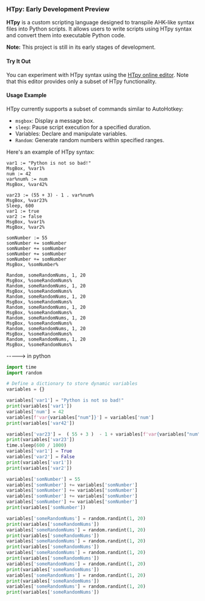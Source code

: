 ### HTpy: Early Development Preview

**HTpy** is a custom scripting language designed to transpile AHK-like syntax files into Python scripts. It allows users to write scripts using HTpy syntax and convert them into executable Python code.

**Note:** This project is still in its early stages of development.

#### Try It Out

You can experiment with HTpy syntax using the [HTpy online editor](https://themaster1127.github.io/HTpy/). Note that this editor provides only a subset of HTpy functionality.

#### Usage Example

HTpy currently supports a subset of commands similar to AutoHotkey:

- `msgbox`: Display a message box.
- `sleep`: Pause script execution for a specified duration.
- Variables: Declare and manipulate variables.
- `Random`: Generate random numbers within specified ranges.

Here's an example of HTpy syntax:

```ahk
var1 := "Python is not so bad!"
MsgBox, %var1%
num := 42
var%num% := num
MsgBox, %var42%

var23 := (55 + 3) - 1 . var%num%
MsgBox, %var23%
Sleep, 600
var1 := true
var2 := false
MsgBox, %var1%
MsgBox, %var2%

somNumber := 55
somNumber += somNumber
somNumber += somNumber
somNumber += somNumber
somNumber += somNumber
MsgBox, %somNumber%

Random, someRandomNums, 1, 20
MsgBox, %someRandomNums%
Random, someRandomNums, 1, 20
MsgBox, %someRandomNums%
Random, someRandomNums, 1, 20
MsgBox, %someRandomNums%
Random, someRandomNums, 1, 20
MsgBox, %someRandomNums%
Random, someRandomNums, 1, 20
MsgBox, %someRandomNums%
Random, someRandomNums, 1, 20
MsgBox, %someRandomNums%
Random, someRandomNums, 1, 20
MsgBox, %someRandomNums%
```

-----> in python

```py
import time
import random

# Define a dictionary to store dynamic variables
variables = {}

variables['var1'] = "Python is not so bad!"
print(variables['var1'])
variables['num'] = 42
variables[f'var{variables["num"]}'] = variables['num']
print(variables['var42'])

variables['var23'] =  ( 55 + 3 )  - 1 + variables[f'var{variables["num"]}']
print(variables['var23'])
time.sleep(600 / 1000)
variables['var1'] = True
variables['var2'] = False
print(variables['var1'])
print(variables['var2'])

variables['somNumber'] = 55
variables['somNumber'] += variables['somNumber']
variables['somNumber'] += variables['somNumber']
variables['somNumber'] += variables['somNumber']
variables['somNumber'] += variables['somNumber']
print(variables['somNumber'])

variables['someRandomNums'] = random.randint(1, 20)
print(variables['someRandomNums'])
variables['someRandomNums'] = random.randint(1, 20)
print(variables['someRandomNums'])
variables['someRandomNums'] = random.randint(1, 20)
print(variables['someRandomNums'])
variables['someRandomNums'] = random.randint(1, 20)
print(variables['someRandomNums'])
variables['someRandomNums'] = random.randint(1, 20)
print(variables['someRandomNums'])
variables['someRandomNums'] = random.randint(1, 20)
print(variables['someRandomNums'])
variables['someRandomNums'] = random.randint(1, 20)
print(variables['someRandomNums'])
```
